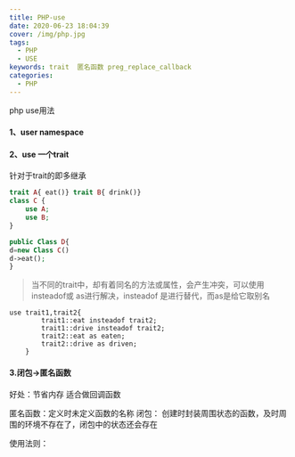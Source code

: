 ```yaml
---
title: PHP-use
date: 2020-06-23 18:04:39
cover: /img/php.jpg
tags:
  - PHP
  - USE
keywords: trait  匿名函数 preg_replace_callback
categories:
  - PHP
---
```


php use用法
#### 1、user namespace
#### 2、use 一个trait 
针对于trait的即多继承

```php
trait A{ eat()} trait B{ drink()}  
class C {
	use A;
	use B;	
}

public Class D{
d=new Class C()
d->eat();
}
```

>  当不同的trait中，却有着同名的方法或属性，会产生冲突，可以使用insteadof或 as进行解决，insteadof 是进行替代，而as是给它取别名

```
use trait1,trait2{
        trait1::eat insteadof trait2;
        trait1::drive insteadof trait2;
        trait2::eat as eaten;
        trait2::drive as driven;
    }
```



#### 3.闭包->匿名函数

好处：节省内存  适合做回调函数

匿名函数：定义时未定义函数的名称
闭包： 创建时封装周围状态的函数，及时周围的环境不存在了，闭包中的状态还会存在

使用法则：